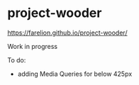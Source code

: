 # project-wooder
https://farelion.github.io/project-wooder/

Work in progress

To do:</br>
  - adding Media Queries for below 425px </br>
